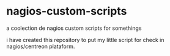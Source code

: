 # nagios-custom-scripts
a coolection de nagios custom scripts for somethings

i have created this repository to put my little script for check in nagios/centreon plataform.
